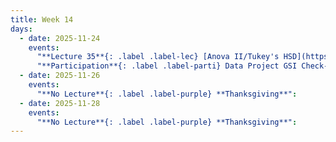 ```yaml
---
title: Week 14
days:
  - date: 2025-11-24
    events:
      "**Lecture 35**{: .label .label-lec} [Anova II/Tukey's HSD](https://ph142-ucb.github.io/fa25/src/lec/Lec34_ANOVA.html) [(Recording)]()":
      "**Participation**{: .label .label-parti} Data Project GSI Check-In ":
  - date: 2025-11-26
    events:
      "**No Lecture**{: .label .label-purple} **Thanksgiving**":
  - date: 2025-11-28
    events:
      "**No Lecture**{: .label .label-purple} **Thanksgiving**":
---
```

